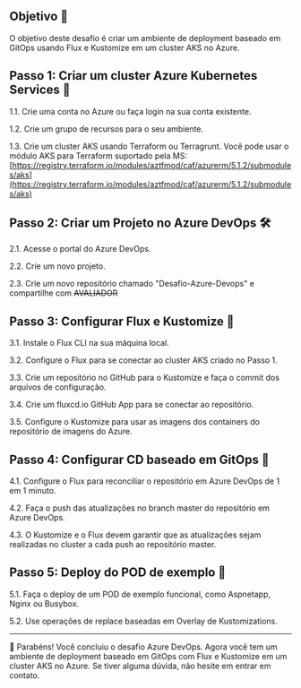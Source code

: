 ## Objetivo 🎯

O objetivo deste desafio é criar um ambiente de deployment baseado em GitOps usando Flux e Kustomize em um cluster AKS no Azure.

## Passo 1: Criar um cluster Azure Kubernetes Services 🚀

1.1. Crie uma conta no Azure ou faça login na sua conta existente.

1.2. Crie um grupo de recursos para o seu ambiente.

1.3. Crie um cluster AKS usando Terraform ou Terragrunt. Você pode usar o módulo AKS para Terraform suportado pela MS: [https://registry.terraform.io/modules/aztfmod/caf/azurerm/5.1.2/submodules/aks](https://registry.terraform.io/modules/aztfmod/caf/azurerm/5.1.2/submodules/aks)

## Passo 2: Criar um Projeto no Azure DevOps 🛠️

2.1. Acesse o portal do Azure DevOps.

2.2. Crie um novo projeto.

2.3. Crie um novo repositório chamado "Desafio-Azure-Devops" e compartilhe com ~~AVALIADOR~~

## Passo 3: Configurar Flux e Kustomize 🔧

3.1. Instale o Flux CLI na sua máquina local.

3.2. Configure o Flux para se conectar ao cluster AKS criado no Passo 1.

3.3. Crie um repositório no GitHub para o Kustomize e faça o commit dos arquivos de configuração.

3.4. Crie um fluxcd.io GitHub App para se conectar ao repositório.

3.5. Configure o Kustomize para usar as imagens dos containers do repositório de imagens do Azure.

## Passo 4: Configurar CD baseado em GitOps 🚚

4.1. Configure o Flux para reconciliar o repositório em Azure DevOps de 1 em 1 minuto.

4.2. Faça o push das atualizações no branch master do repositório em Azure DevOps.

4.3. O Kustomize e o Flux devem garantir que as atualizações sejam realizadas no cluster a cada push ao repositório master.

## Passo 5: Deploy do POD de exemplo 🚀

5.1. Faça o deploy de um POD de exemplo funcional, como Aspnetapp, Nginx ou Busybox.

5.2. Use operações de replace baseadas em Overlay de Kustomizations.

----------

🎉 Parabéns! Você concluiu o desafio Azure DevOps. Agora você tem um ambiente de deployment baseado em GitOps com Flux e Kustomize em um cluster AKS no Azure. Se tiver alguma dúvida, não hesite em entrar em contato.
